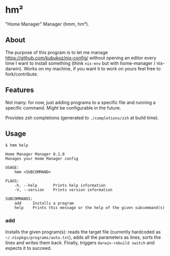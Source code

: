 # hm²

"Home Manager" Manager (hmm, hm²).

## About

The purpose of this program is to let me manage https://github.com/kubukoz/nix-config/ without opening an editor every time I want to install something (think `nix-env` but with home-manager / nix-darwin). Works on my machine, if you want it to work on yours feel free to fork/contribute.

## Features

Not many: for now, just adding programs to a specific file and running a specific command. Might be configurable in the future.

Provides zsh completions (generated to `./completions/zsh` at build time).

## Usage

```shell
$ hmm help

Home Manager Manager 0.1.0
Manages your Home Manager config

USAGE:
    hmm <SUBCOMMAND>

FLAGS:
    -h, --help       Prints help information
    -V, --version    Prints version information

SUBCOMMANDS:
    add     Installs a program
    help    Prints this message or the help of the given subcommand(s)
```

### add

Installs the given program(s): reads the target file (currently hardcoded as `~/.nixpkgs/programs/auto.txt`),
adds all the parameters as lines, sorts the lines and writes them back. Finally, triggers `darwin-rebuild switch` and expects it to succeed.
